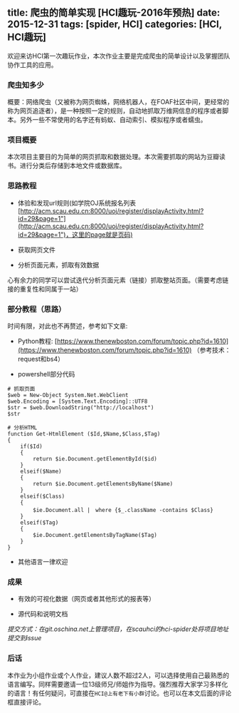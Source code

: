 title: 爬虫的简单实现 [HCI趣玩-2016年预热]
date: 2015-12-31
tags: [spider, HCI]
categories: [HCI, HCI趣玩]
---

欢迎来访HCI第一次趣玩作业，本次作业主要是完成爬虫的简单设计以及掌握团队协作工具的应用。

### 爬虫知多少
概要：网络爬虫（又被称为网页蜘蛛，网络机器人，在FOAF社区中间，更经常的称为网页追逐者），是一种按照一定的规则，自动地抓取万维网信息的程序或者脚本。另外一些不常使用的名字还有蚂蚁、自动索引、模拟程序或者蠕虫。

<!-- more -->

### 项目概要

本次项目主要目的为简单的网页抓取和数据处理。本次需要抓取的网站为豆瓣读书。进行分类后存储到本地文件或数据库。

### 思路教程

+ 体验和发现url规则(如学院OJ系统报名列表[http://acm.scau.edu.cn:8000/uoj/register/displayActivity.html?id=29&page=1"](http://acm.scau.edu.cn:8000/uoj/register/displayActivity.html?id=29&page=1")，这里的page就是页码)

+ 获取网页文件

+ 分析页面元素，抓取有效数据

心有余力的同学可以尝试迭代分析页面元素（链接）抓取整站页面。（需要考虑链接的重复性和同属于一站）

### 部分教程（思路）

时间有限，对此也不再赘述，参考如下文章:

* Python教程: [https://www.thenewboston.com/forum/topic.php?id=1610](https://www.thenewboston.com/forum/topic.php?id=1610) （参考技术：request和bs4）

* powershell部分代码

```
# 抓取页面
$web = New-Object System.Net.WebClient
$web.Encoding = [System.Text.Encoding]::UTF8
$str = $web.DownloadString("http://localhost")
$str

# 分析HTML
function Get-HtmlElement ($Id,$Name,$Class,$Tag)
{
    if($Id)
    {
        return $ie.Document.getElementById($id)
    }
    elseif($Name)
    {
        return $ie.Document.getElementsByName($Name)
    }
    elseif($Class)
    {
        $ie.Document.all |　where {$_.className -contains $Class}
    }
    elseif($Tag)
    {
        $ie.Document.getElementsByTagName($Tag)
    }
}
```

* 其他语言一律欢迎

### 成果

+ 有效的可视化数据（网页或者其他形式的报表等）

+ 源代码和说明文档

_提交方式：在git.oschina.net上管理项目，在scauhci的hci-spider处将项目地址提交到issue_

### 后话

本作业为小组作业或个人作业，建议人数不超过2人，可以选择使用自己最熟悉的语言编写。同样需要邀请一位13级师兄/师姐作为指导。强烈推荐大家学习多样化的语言！有任何疑问，可直接在`HCI@上有老下有小群`讨论。也可以在本文后面的评论框直接评论。
